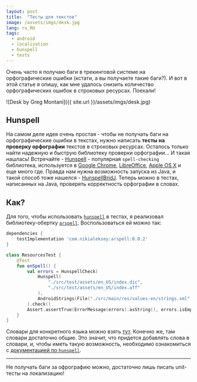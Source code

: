 ```yaml
---
layout: post
title:  "Тесты для текстов"
image: /assets/imgs/desk.jpg
lang: ru_RU
tags:
  - android
  - localization
  - hunspell
  - tests
---
```


Очень часто я получаю баги в трекинговой системе на орфографические ошибки 
(кстати, а вы получаете такие баги?). И вот в этой статье я опишу, как мне удалось снизить 
количество орфографических ошибок в строковых ресурсах. Поехали!

![Desk by Greg Montani]({{ site.url }}/assets/imgs/desk.jpg)

<!--more-->

## Hunspell

На самом деле идея очень простая - чтобы не получать баги на орфографические ошибки в текстах,
нужно написать **тесты на проверку орфографии** текстов в строковых ресурсах. Осталось только найти
надежную и быструю библиотеку проверки орфографии... И такая нашлась! Встречайте - 
[Hunspell](http://hunspell.github.io/) - популярная `spell-checking` библиотека, используется
в [Google Chrome](https://www.google.com/chrome/), [LibreOffice](https://www.libreoffice.org/),
[Apple OS X](https://wikipedia.org/wiki/MacOS) и еще много где. Правда нам нужна возможность 
запуска из Java, и такой способ тоже нашелся - 
[HunspellBridJ](https://github.com/thomas-joiner/HunspellBridJ). Теперь можно в тестах,
написанных на Java, проверять корректность орфографии в словах.

## Как?

Для того, чтобы использовать [`hunspell`](http://hunspell.github.io/) в тестах, я реализовал 
библиотеку-обертку [`arspell`](https://github.com/nikialeksey/arspell). Воспользоваться ей можно так:
```gradle
dependencies {
    testImplementation 'com.nikialeksey:arspell:0.0.2'
}
```

```kotlin
class ResourcesTest {
    @Test
    fun enSpell() {
        val errors = HunspellCheck(
            Hunspell(
                "./src/test/assets/en_US/index.dic",
                "./src/test/assets/en_US/index.aff"
            ),
            AndroidStrings(File("./src/main/res/values-en/strings.xml"))
        ).check()
        Assert.assertTrue(ErrorMessage(errors).asString(), errors.isEmpty())
    }
}
```

Словари для конкретного языка можно взять [тут](https://github.com/wooorm/dictionaries). 
Конечно же, там словари достаточно общие. Это значит, что придется добавлять слова в словари,
и, чтобы иметь такую возможность, необходимо ознакомиться с 
[документацией по `hunspell`](https://www.systutorials.com/docs/linux/man/4-hunspell/).

---

Не получать баги за офрографию можно, достаточно лишь писать unit-тесты на локализацию!

